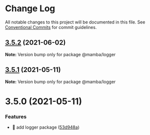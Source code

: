 # Change Log

All notable changes to this project will be documented in this file.
See [Conventional Commits](https://conventionalcommits.org) for commit guidelines.

## [3.5.2](https://github.com/stone-payments/pos-mamba-sdk/compare/@mamba/logger@3.5.1...@mamba/logger@3.5.2) (2021-06-02)

**Note:** Version bump only for package @mamba/logger





## [3.5.1](https://github.com/stone-payments/pos-mamba-sdk/compare/@mamba/logger@3.5.0...@mamba/logger@3.5.1) (2021-05-11)

**Note:** Version bump only for package @mamba/logger





# 3.5.0 (2021-05-11)


### Features

* 🎸 add logger package ([53d948a](https://github.com/stone-payments/pos-mamba-sdk/commit/53d948a866f5451d53e2713f665fbcba403cd12a))
